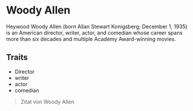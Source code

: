 # Woody Allen
Heywood Woody Allen (born Allan Stewart Konigsberg; December 1, 1935) is an American director, writer, actor, and comedian whose career spans more than six decades and multiple Academy Award-winning movies.

## Traits
* Director
* writer
* actor
* comedian

> Zitat von Woody Allen